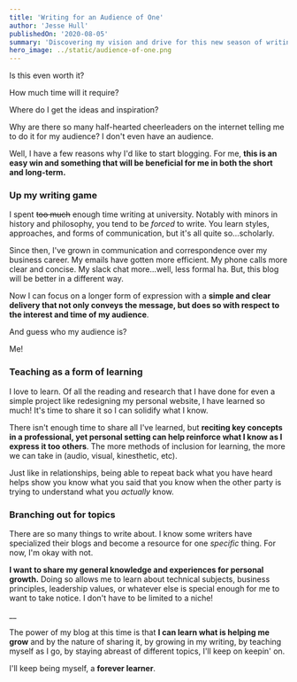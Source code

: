 ```yaml
---
title: 'Writing for an Audience of One'
author: 'Jesse Hull'
publishedOn: '2020-08-05'
summary: 'Discovering my vision and drive for this new season of writing.'
hero_image: ../static/audience-of-one.png
---
```


Is this even worth it?

How much time will it require?

Where do I get the ideas and inspiration?

Why are there so many half-hearted cheerleaders on the internet telling me to do it for my audience? I don't even have an audience.

Well, I have a few reasons why I'd like to start blogging. For me, **this is an easy win and something that will be beneficial for me in both the short and long-term.**

### Up my writing game

I spent ~~too much~~ enough time writing at university. Notably with minors in history and philosophy, you tend to be _forced_ to write. You learn styles, approaches, and forms of communication, but it's all quite so...scholarly.

Since then, I've grown in communication and correspondence over my business career. My emails have gotten more efficient. My phone calls more clear and concise. My slack chat more...well, less formal ha. But, this blog will be better in a different way.

Now I can focus on a longer form of expression with a **simple and clear delivery that not only conveys the message, but does so with respect to the interest and time of my audience**.

And guess who my audience is?

Me!

### Teaching as a form of learning

I love to learn. Of all the reading and research that I have done for even a simple project like redesigning my personal website, I have learned so much! It's time to share it so I can solidify what I know.

There isn't enough time to share all I've learned, but **reciting key concepts in a professional, yet personal setting can help reinforce what I know as I express it too others**. The more methods of inclusion for learning, the more we can take in (audio, visual, kinesthetic, etc).

Just like in relationships, being able to repeat back what you have heard helps show you know what you said that you know when the other party is trying to understand what you _actually_ know.

### Branching out for topics

There are so many things to write about. I know some writers have specialized their blogs and become a resource for one _specific_ thing. For now, I'm okay with not.

**I want to share my general knowledge and experiences for personal growth.** Doing so allows me to learn about technical subjects, business principles, leadership values, or whatever else is special enough for me to want to take notice. I don't have to be limited to a niche!

\_\_

The power of my blog at this time is that **I can learn what is helping me grow** and by the nature of sharing it, by growing in my writing, by teaching myself as I go, by staying abreast of different topics, I'll keep on keepin' on.

I'll keep being myself, a **forever learner**.
